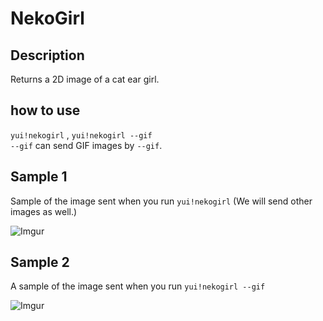 # NekoGirl

## Description

Returns a 2D image of a cat ear girl.

## how to use

`yui!nekogirl` , `yui!nekogirl --gif`  
`--gif` can send GIF images by `--gif`.

## Sample 1

Sample of the image sent when you run `yui!nekogirl` (We will send other images as well.)

![Imgur](https://i.imgur.com/mvAklDP.png)

## Sample 2

A sample of the image sent when you run `yui!nekogirl --gif`

![Imgur](https://i.imgur.com/BqU21uf.gif)
